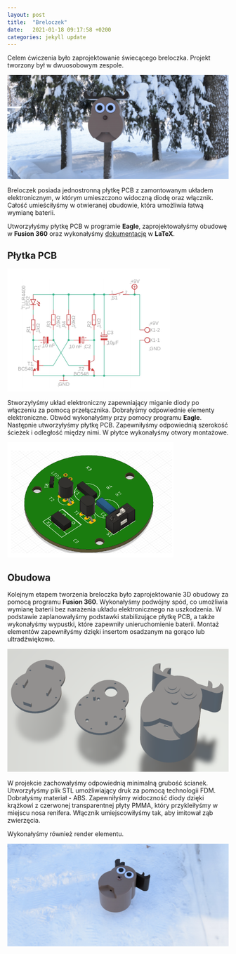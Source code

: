 ```yaml
---
layout: post
title:  "Breloczek"
date:   2021-01-18 09:17:58 +0200
categories: jekyll update
---
```

Celem ćwiczenia było zaprojektowanie świecącego breloczka. Projekt tworzony był w dwuosobowym zespole. 

![Render breloczka](/images/breloczek_render.png)

Breloczek posiada jednostronną płytkę PCB z zamontowanym układem elektronicznym, w którym umieszczono widoczną diodę oraz włącznik. Całość umieściłyśmy w otwieranej obudowie, która umożliwia łatwą wymianę baterii.

Utworzyłyśmy płytkę PCB w programie **Eagle**, zaprojektowałyśmy obudowę w **Fusion 360** oraz wykonałyśmy [dokumentację](/images/Breloczek_Pamula_Mierzejewska.pdf) w **LaTeX**.

## Płytka PCB

![Układ elektroniczny](/images/breloczek_uklad.png)

Stworzyłyśmy układ elektroniczny zapewniający miganie diody po włączeniu za pomocą przełącznika. Dobrałyśmy odpowiednie elementy elektroniczne. Obwód wykonałyśmy przy pomocy programu **Eagle**.  Następnie utworzyłyśmy płytkę PCB. Zapewniłyśmy odpowiednią szerokość ścieżek i odległość między nimi. W płytce wykonałyśmy otwory montażowe.

![Płytka PCB](/images/breloczek_PCB.png)

## Obudowa
Kolejnym etapem tworzenia breloczka było zaprojektowanie 3D obudowy za pomocą programu **Fusion 360**. Wykonałyśmy podwójny spód, co umożliwia wymianę baterii bez narażenia układu elektronicznego na uszkodzenia. W podstawie zaplanowałyśmy podstawki stabilizujące płytkę PCB, a także wykonałyśmy wypustki, które zapewniły unieruchomienie baterii. Montaż elementów zapewniłyśmy dzięki insertom osadzanym na gorąco lub ultradźwiękowo.

![Widok STL](/images/breloczek_stl.png)

W projekcie zachowałyśmy odpowiednią minimalną grubość ścianek. Utworzyłyśmy plik STL umożliwiający druk za pomocą technologii FDM. Dobrałyśmy materiał - ABS. Zapewniłyśmy widoczność diody dzięki krążkowi z czerwonej transparentnej płyty PMMA, który przykleiłyśmy w miejscu nosa renifera. Włącznik umiejscowiłyśmy tak, aby imitował ząb zwierzęcia.

Wykonałyśmy również render elementu.

![Render breloczka](/images/breloczek_render_2.png)
